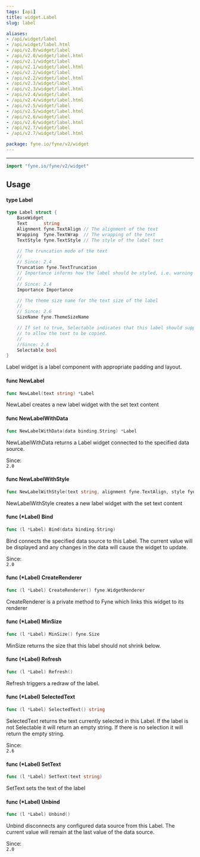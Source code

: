 ```yaml
---
tags: [api]
title: widget.Label
slug: label

aliases:
- /api/widget/label
- /api/widget/label.html
- /api/v2.0/widget/label
- /api/v2.0/widget/label.html
- /api/v2.1/widget/label
- /api/v2.1/widget/label.html
- /api/v2.2/widget/label
- /api/v2.2/widget/label.html
- /api/v2.3/widget/label
- /api/v2.3/widget/label.html
- /api/v2.4/widget/label
- /api/v2.4/widget/label.html
- /api/v2.5/widget/label
- /api/v2.5/widget/label.html
- /api/v2.6/widget/label
- /api/v2.6/widget/label.html
- /api/v2.7/widget/label
- /api/v2.7/widget/label.html

package: fyne.io/fyne/v2/widget
---
```



---
```go
import "fyne.io/fyne/v2/widget"
```

## Usage

#### type Label

```go
type Label struct {
	BaseWidget
	Text      string
	Alignment fyne.TextAlign // The alignment of the text
	Wrapping  fyne.TextWrap  // The wrapping of the text
	TextStyle fyne.TextStyle // The style of the label text

	// The truncation mode of the text
	//
	// Since: 2.4
	Truncation fyne.TextTruncation
	// Importance informs how the label should be styled, i.e. warning or disabled
	//
	// Since: 2.4
	Importance Importance

	// The theme size name for the text size of the label
	//
	// Since: 2.6
	SizeName fyne.ThemeSizeName

	// If set to true, Selectable indicates that this label should support select interaction
	// to allow the text to be copied.
	//
	//Since: 2.6
	Selectable bool
}
```

Label widget is a label component with appropriate padding and layout.

#### func  NewLabel

```go
func NewLabel(text string) *Label
```
NewLabel creates a new label widget with the set text content

#### func  NewLabelWithData

```go
func NewLabelWithData(data binding.String) *Label
```
NewLabelWithData returns a Label widget connected to the specified data source.


<div class="since">Since: <code>
2.0</code></div>

#### func  NewLabelWithStyle

```go
func NewLabelWithStyle(text string, alignment fyne.TextAlign, style fyne.TextStyle) *Label
```
NewLabelWithStyle creates a new label widget with the set text content

#### func (*Label) Bind

```go
func (l *Label) Bind(data binding.String)
```
Bind connects the specified data source to this Label. The current value will be displayed and any changes in the data will cause the widget to update.


<div class="since">Since: <code>
2.0</code></div>

#### func (*Label) CreateRenderer

```go
func (l *Label) CreateRenderer() fyne.WidgetRenderer
```
CreateRenderer is a private method to Fyne which links this widget to its renderer

#### func (*Label) MinSize

```go
func (l *Label) MinSize() fyne.Size
```
MinSize returns the size that this label should not shrink below.

#### func (*Label) Refresh

```go
func (l *Label) Refresh()
```
Refresh triggers a redraw of the label.

#### func (*Label) SelectedText

```go
func (l *Label) SelectedText() string
```
SelectedText returns the text currently selected in this Label. If the label is not Selectable it will return an empty string. If there is no selection it will return the empty string.


<div class="since">Since: <code>
2.6</code></div>

#### func (*Label) SetText

```go
func (l *Label) SetText(text string)
```
SetText sets the text of the label

#### func (*Label) Unbind

```go
func (l *Label) Unbind()
```
Unbind disconnects any configured data source from this Label. The current value will remain at the last value of the data source.


<div class="since">Since: <code>
2.0</code></div>
